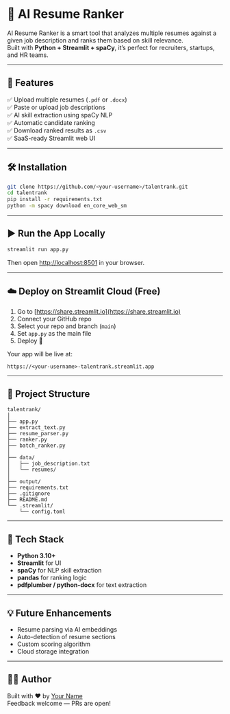 # 🧠 AI Resume Ranker

AI Resume Ranker is a smart tool that analyzes multiple resumes against a given job description and ranks them based on skill relevance.  
Built with **Python + Streamlit + spaCy**, it’s perfect for recruiters, startups, and HR teams.

---

## 🌟 Features

✅ Upload multiple resumes (`.pdf` or `.docx`)  
✅ Paste or upload job descriptions  
✅ AI skill extraction using spaCy NLP  
✅ Automatic candidate ranking  
✅ Download ranked results as `.csv`  
✅ SaaS-ready Streamlit web UI  

---

## 🛠️ Installation

```bash
git clone https://github.com/<your-username>/talentrank.git
cd talentrank
pip install -r requirements.txt
python -m spacy download en_core_web_sm
```

---

## ▶️ Run the App Locally

```bash
streamlit run app.py
```

Then open [http://localhost:8501](http://localhost:8501) in your browser.

---

## ☁️ Deploy on Streamlit Cloud (Free)

1. Go to [https://share.streamlit.io](https://share.streamlit.io)
2. Connect your GitHub repo
3. Select your repo and branch (`main`)
4. Set `app.py` as the main file
5. Deploy 🚀

Your app will be live at:

```
https://<your-username>-talentrank.streamlit.app
```

---

## 📁 Project Structure

```
talentrank/
│
├── app.py
├── extract_text.py
├── resume_parser.py
├── ranker.py
├── batch_ranker.py
│
├── data/
│   ├── job_description.txt
│   └── resumes/
│
├── output/
├── requirements.txt
├── .gitignore
├── README.md
└── .streamlit/
    └── config.toml
```

---

## 🧠 Tech Stack

- **Python 3.10+**
- **Streamlit** for UI
- **spaCy** for NLP skill extraction
- **pandas** for ranking logic
- **pdfplumber / python-docx** for text extraction

---

## 💡 Future Enhancements

- Resume parsing via AI embeddings  
- Auto-detection of resume sections  
- Custom scoring algorithm  
- Cloud storage integration  

---

## 🧑‍💻 Author

Built with ❤️ by [Your Name](https://github.com/<your-username>)  
Feedback welcome — PRs are open!
